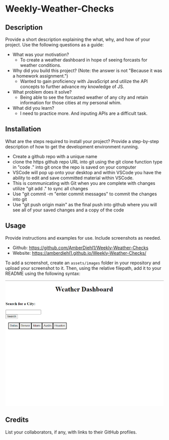 # Weekly-Weather-Checks

## Description
Provide a short description explaining the what, why, and how of your project. Use the following questions as a guide:
- What was your motivation?
    - To create a weather dashboard in hope of seeing forcasts for weather conditions.
- Why did you build this project? (Note: the answer is not "Because it was a homework assignment.")
    - Wanted to gain proficiency with JavaScript and utilize the API concepts to further advance my knowledge of JS.
- What problem does it solve?
    - Being able to see the forcasted weather of any city and retain information for those cities at my personal whim.
- What did you learn?
    - I need to practice more. And inputing APIs are a difficult task.


## Installation
What are the steps required to install your project? Provide a step-by-step description of how to get the development environment running.
- Create a github repo with a unique name
- clone the https github repo URL into git using the git clone function
type in "code ." into git once the repo is saved on your computer
- VSCode will pop up onto your desktop and within VSCode you have the ability to edit and save committed material within VSCode.
- This is communicating with Git when you are complete with changes utilize "git add ." to sync all changes
- Use "git commit -m "enter commit messages" to commit the changes into git
- Use "git push origin main" as the final push into github where you will see all of your saved changes and a copy of the code

## Usage
Provide instructions and examples for use. Include screenshots as needed.
- Github: https://github.com/AmberDiehl1/Weekly-Weather-Checks
- Website: https://amberdiehl1.github.io/Weekly-Weather-Checks/


To add a screenshot, create an `assets/images` folder in your repository and upload your screenshot to it. Then, using the relative filepath, add it to your README using the following syntax:


![alt text](./Images/Weekly_Weather_Preview.png)
 

## Credits
List your collaborators, if any, with links to their GitHub profiles.
